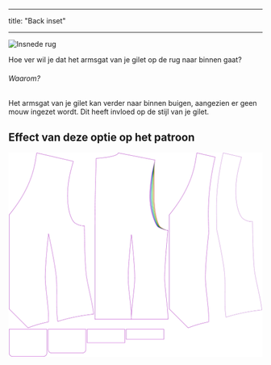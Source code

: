 - - -
title: "Back inset"
- - -

![Insnede rug](backinset.svg)

Hoe ver wil je dat het armsgat van je gilet op de rug naar binnen gaat?

<Note>

###### Waarom?

Het armsgat van je gilet kan verder naar binnen buigen, aangezien er geen mouw ingezet wordt.
Dit heeft invloed op de stijl van je gilet.

</Note>

## Effect van deze optie op het patroon

![Deze afbeelding toont het effect van deze optie door meerdere varianten die een andere waarde hebben voor deze optie te vervangen](wahid_backinset_sample.svg "Effect of this option on the pattern")
